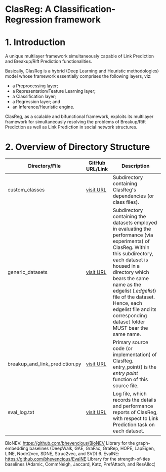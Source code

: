 # ClasReg: A Classification-Regression framework

# 1. Introduction
A unique multilayer framework simultaneously capable of Link Prediction and Breakup/Rift Prediction functionalities.

Basically, ClasReg is a hybrid (Deep Learning and Heuristic methodologies) model whose framework essentially comprises the following layers, viz:
- a Preprocessing layer;
- a Representation/Feature Learning layer;
- a Classification layer;
- a Regression layer; and
- an Inference/Heuristic engine.

ClasReg, as a scalable and bifunctional framework, exploits its multilayer framework for simultaneously resolving the problems of Breakup/Rift Prediction as well as Link Prediction in social network structures.

# 2. Overview of Directory Structure
| Directory/File | GitHub URL/Link | Description |
| -------------- | --------------- | ----------- |
| custom_classes | [visit URL](https://github.com/bhevencious/ClasReg/tree/master/custom_classes) | Subdirectory containing ClasReg's dependencies (or class files). |
| generic_datasets | [visit URL](https://github.com/bhevencious/ClasReg/tree/master/generic_datasets) | Subdirectory containing the datasets employed in evaluating the performance (via experiments) of ClasReg. Within this subdirectory, each dataset is housed in a directory which bears the same name as the edgelist (*.edgelist*) file of the dataset. Hence, each edgelist file and its corresponding dataset folder MUST bear the same name. |
| breakup_and_link_prediction.py | [visit URL](https://github.com/bhevencious/ClasReg/blob/master/breakup_and_link_prediction.py) | Primary source code (or implementation) of ClasReg. entry_point() is the *entry point* function of this source file. |
| eval_log.txt | [visit URL](https://github.com/bhevencious/ClasReg/blob/master/eval_log.txt) | Log file, which records the details and performance reports of ClasReg, with respect to Link Prediction task on each dataset. |

BioNEV: https://github.com/bhevencious/BioNEV
Library for the graph-embedding baselines (DeepWalk, GAE, GraFac, GraRep, HOPE,
LapEigen, LINE, Node2vec, SDNE, Struc2vec, and SVD)
6.
EvalNE: https://github.com/bhevencious/EvalNE
Library for the strength-of-ties baselines (Adamic, CommNeigh, Jaccard, Katz, PrefAttach,
and ResAlloc)
